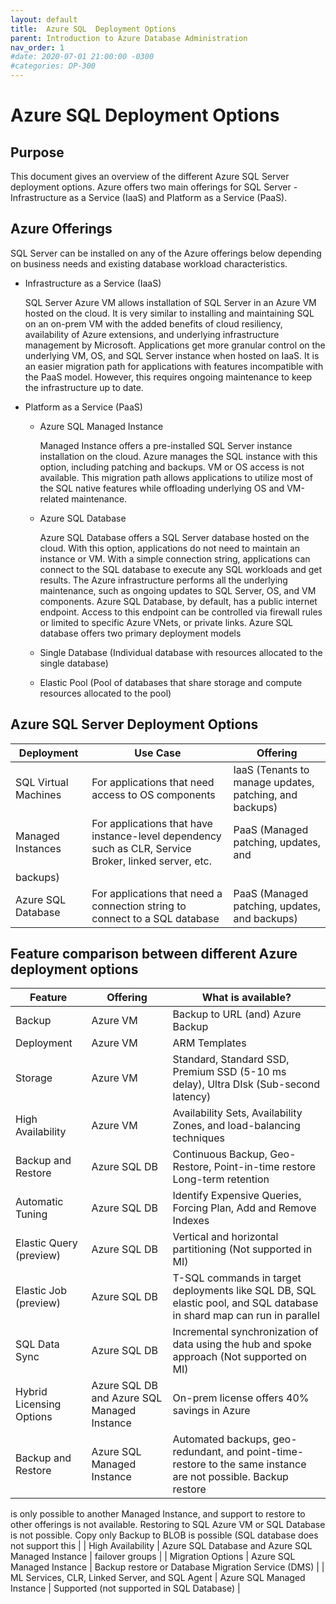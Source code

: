 ```yaml
---
layout: default
title:  Azure SQL  Deployment Options
parent: Introduction to Azure Database Administration
nav_order: 1
#date: 2020-07-01 21:00:00 -0300
#categories: DP-300
---
```


# __Azure SQL Deployment Options__

## __Purpose__

   This document gives an overview of the different Azure SQL Server deployment options. Azure offers two main offerings for SQL Server - Infrastructure as a Service 
   (IaaS) and Platform as a Service (PaaS).

## __Azure Offerings__

   SQL Server can be installed on any of the Azure offerings below depending on business needs and existing database workload characteristics.

   * Infrastructure as a Service (IaaS)
  
     SQL Server Azure VM allows installation of SQL Server in an Azure VM hosted on the cloud. It is very similar to installing and maintaining SQL on an on-prem VM 
     with the added benefits of cloud resiliency, availability of Azure extensions, and underlying infrastructure management by Microsoft. Applications get more 
     granular control on the underlying VM, OS, and SQL  Server instance when hosted on IaaS. It is an easier migration path for applications with features 
     incompatible with the PaaS model. However, this requires ongoing maintenance to keep the infrastructure up to date.

  * Platform as a Service (PaaS)

    - Azure SQL Managed Instance
  
      Managed Instance offers a pre-installed SQL Server instance installation on the cloud. Azure manages the SQL instance with this option, including patching and 
      backups. VM or OS access is not available. This migration path allows applications to utilize most of the SQL native features while offloading underlying OS and 
      VM-related maintenance. 

    - Azure SQL Database

      Azure SQL Database offers a SQL Server database hosted on the cloud. With this option, applications do not need to maintain an instance or VM. With a simple 
      connection string, applications can connect to the SQL database to execute any SQL workloads and get results. The Azure infrastructure performs all the 
      underlying maintenance, such as ongoing updates to SQL Server, OS, and VM components. Azure SQL Database, by default, has a public internet endpoint. Access to 
      this endpoint can be controlled via firewall rules or limited to specific Azure VNets, or private links. Azure SQL database offers two primary deployment models 
      
    - Single Database (Individual database with resources allocated to the single database)
    
    - Elastic Pool (Pool of databases that share storage and compute resources allocated to the pool)

## __Azure SQL Server Deployment Options__

   | Deployment | Use Case | Offering | 
   | ---------- | -------- | -------- |
   | SQL Virtual Machines | For applications that need access to OS components | IaaS (Tenants to manage updates, patching, and backups)|
   | Managed Instances | For applications that have instance-level dependency such as CLR, Service Broker, linked server,  etc. | PaaS (Managed patching, updates, and 
   backups)|
   | Azure SQL Database | For applications that need a connection string to connect to a SQL database | PaaS (Managed patching, updates, and backups)|

## __Feature comparison between different Azure deployment options__

   | Feature | Offering  | What is available?  |
   | ------- | ------------------ | ---------------------- |
   | Backup | Azure VM | Backup to URL (and) Azure Backup |
   | Deployment | Azure VM | ARM Templates |
   | Storage | Azure VM | Standard, Standard SSD, Premium SSD (5-10 ms delay), Ultra DIsk (Sub-second latency) |
   | High Availability | Azure VM |Availability Sets, Availability Zones, and load-balancing techniques |
   | Backup and Restore | Azure SQL DB | Continuous Backup, Geo-Restore, Point-in-time restore Long-term retention |
   | Automatic Tuning | Azure SQL DB | Identify Expensive Queries, Forcing Plan, Add and Remove Indexes |
   | Elastic Query (preview) | Azure SQL DB | Vertical and horizontal partitioning (Not supported in MI) |
   | Elastic Job (preview) | Azure SQL DB | T-SQL commands in target deployments like SQL DB, SQL elastic pool, and SQL database in shard map can run in parallel |
   | SQL Data Sync | Azure SQL DB | Incremental synchronization of data using the hub and spoke approach (Not supported on MI) |
   | Hybrid Licensing Options | Azure SQL DB and Azure SQL Managed Instance | On-prem license offers 40% savings in Azure |
   | Backup and Restore | Azure SQL Managed Instance  | Automated backups, geo-redundant, and point-time-restore to the same instance are not possible. Backup restore 
   is only possible to another Managed Instance, and support to restore to other offerings is not available. Restoring to SQL Azure VM or SQL Database is not possible. 
   Copy only Backup to BLOB is possible (SQL database does not support this |
   | High Availability | Azure SQL Database and Azure SQL Managed Instance | failover groups |
   | Migration Options | Azure SQL Managed Instance | Backup restore or Database Migration Service (DMS) |
   | ML Services, CLR, Linked Server, and SQL Agent | Azure SQL Managed Instance | Supported (not supported in SQL Database) |






